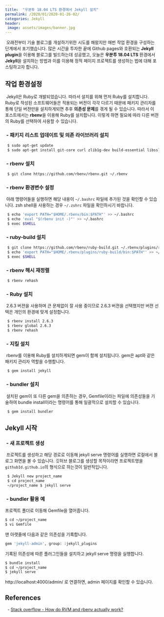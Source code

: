```yaml
---
title:  "우분투 18.04 LTS 환경에서 Jekyll 설치"
permalink: /2020/01/2020-01-26-02/
categories: Jekyll
header:
 image: assets/images/banner.jpg
---
```

&nbsp;오래전부터 기술 블로그를 개설하기위한 시도를 해왔지만 매번 작업 환경을 구성하는 단계에서 포기했습니다.
많은 시간을 투자한 끝에 Github pages와 호환되는 **Jekyll plugin**을 이용해 블로그를 빌드하는데 성공했고, 
오늘은 **우분투 18.04 LTS** 환경에서 **Jekyll**을 설치하는 방법과 이를 이용해 정적 페이지 프로젝트를 생성하는 법에 대해 포스팅하고자 합니다. 

## 작업 환경설정
&nbsp;Jekyll은 Ruby로 개발되었습니다. 따라서 설치를 위해 먼저 Ruby를 설치합니다. Ruby로 작성된 소프트웨어들은 적용되는 버젼이 각각 다르기 때문에 패키지 관리자를 통해 단일 버젼만을 설치하게되면 추후 **의존성 문제**를 겪게 될 수 있습니다. 따라서 이 포스트에서는 **rbenv**을 이용해 Ruby를 설치합니다. 이렇게 하면 필요에 따라 다른 버젼의 Ruby를 선택하여 사용할 수 있습니다.

### &nbsp;- 패키지 리스트 업데이트 및 의존 라이브러리 설치
```bash
 $ sudo apt-get update
 $ sudo apt-get install git-core curl zlib1g-dev build-essential libssl-dev libreadline-dev libyaml-dev libsqlite3-dev sqlite3 libxml2-dev libxslt1-dev libcurl4-openssl-dev software-properties-common libffi-dev nodejs
 ```
 
### &nbsp;- rbenv 설치 
```bash
 $ git clone https://github.com/rbenv/rbenv.git ~/.rbenv
```

### &nbsp;- rbenv 환경변수 설정 
&nbsp;아래 명령어들을 실행하면 해당 내용이 ```~/.bashrc``` 파일에 추가된 것을 확인할 수 있습니다. 
zsh shell을 사용하는 경우 ```~/.zshrc``` 파일을 확인하시기 바랍니다.
```bash
 $ echo 'export PATH="$HOME/.rbenv/bin:$PATH"' >> ~/.bashrc
 $ echo 'eval "$(rbenv init -)"' >> ~/.bashrc
 $ exec $SHELL
 ```
 
### &nbsp;- ruby-build 설치 
```bash
 $ git clone https://github.com/rbenv/ruby-build.git ~/.rbenv/plugins/ruby-build
 $ echo 'export PATH="$HOME/.rbenv/plugins/ruby-build/bin:$PATH"' >> ~/.bashrc
 $ exec $SHELL
 ```
 
### &nbsp;- rbenv 해시 재정렬
```bash
 $ rbenv rehash
 ```
 
### &nbsp;- Ruby 설치 
&nbsp;2.6.3 버젼을 사용하며 큰 문제없이 잘 사용 중이므로 2.6.3 버젼을 선택했지만 버젼 선택은 개인의 환경에 맞게 설정합니다.
```bash
 $ rbenv install 2.6.3 
 $ rbenv global 2.6.3 
 $ rbenv rehash
 ```

### &nbsp;- 지킬 설치
&nbsp;rbenv를 이용해 Ruby를 설치하게되면 gem이 함께 설치됩니다. gem은 apt와 같은 패키지 관리자 역할을 수행합니다.
```bash
 $ gem install jekyll
 ```
### &nbsp;- bundler 설치
&nbsp;설치된 gem이 또 다른 gem을 의존하는 경우, Gemfile이라는 파일에 의존성들을 기술하여 bundle install이라는 명령어를 통해 일괄적으로 설치할 수 있습니다.
```bash
 $ gem install bundler
```

## Jekyll 시작 

### &nbsp;- 새 프로젝트 생성
 &nbsp;프로젝트를 생성하고 해당 경로로 이동해 jekyll serve 명령어를 실행하면 로컬에서 블로그 화면을 볼 수 있습니다. 
 깃허브 블로그를 생성할 목적이라면 프로젝트명을 ```githubId.github.io```의 형식으로 하는것이 일반적입니다.
```bash
 $ Jekyll new project_name  
 $ cd project_name
 ~/project_name $ jekyll serve
```
 
### &nbsp;- bundler 활용 예 
 프로젝트 폴더로 이동해 Gemfile을 열어줍니다.
 ```bash
 $ cd ~/project_name 
 $ vi Gemfile
 ```
 맨 아랫줄에 다음과 같은 의존성을 기록합니다.
 ```bash
 gem 'jekyll-admin', group: :jekyll_plugins
 ```
 기록된 의존성에 따른 플러그인들을 설치하고 jekyll serve 명령을 실행합니다.
 ```bash
 $ bundle install
 $ cd ~/project_name
 $ jekyll serve 
 ```
 http://localhost:4000/admin/ 로 연결하면, admin 페이지를 확인할 수 있습니다.

## References
 &nbsp; - [Stack overflow - How do RVM and rbenv actually work?](https://stackoverflow.com/questions/9394338/how-do-rvm-and-rbenv-actually-work)